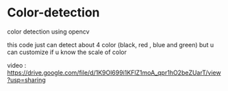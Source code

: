 # Color-detection
color detection using opencv

this code just can detect about 4 color (black, red , blue and green) but u can customize if u know the scale of color 

video : https://drive.google.com/file/d/1K9Ol699i1KFlZ1moA_qpr1hO2beZUarT/view?usp=sharing
